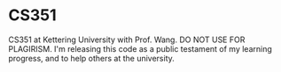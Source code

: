 # CS351
CS351 at Kettering University with Prof. Wang. 
DO NOT USE FOR PLAGIRISM. 
I'm releasing this code as a public testament of my learning progress, and to help others at the university.
